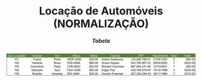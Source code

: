 <h1 align="center"> Locação de Automóveis (NORMALIZAÇÃO)</h1>

<h5 align="center"; color="#001252">Tabela</h5>

![tabela](TABELA_NORMALIZACAO.png)
